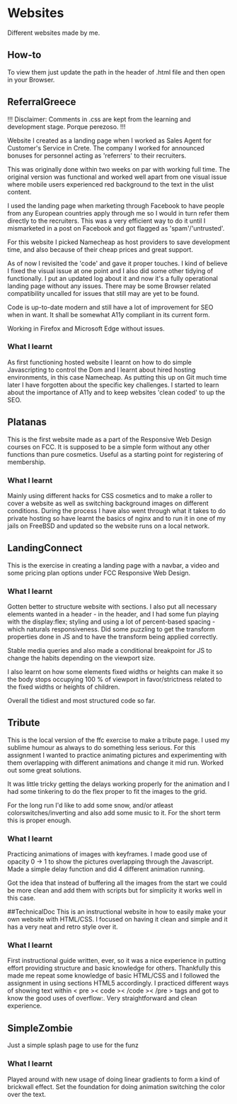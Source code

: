 # Websites
Different websites made by me.

## How-to
To view them just update the path in the header of .html file and then open in your Browser.

## ReferralGreece
!!! Disclaimer: Comments in .css are kept from the learning and development stage. Porque perezoso. !!!

Website I created as a landing page when I worked as Sales Agent for Customer's Service in Crete.
The company I worked for announced bonuses for personnel acting as 'referrers' to their recruiters.

This was originally done within two weeks on par with working full time. The original version was functional and worked well
apart from one visual issue where mobile users experienced red background to the text in the ulist content.

I used the landing page when marketing through Facebook to have people from any European countries apply through me so I would in turn
refer them directly to the recruiters. This was a very efficient way to do it until I mismarketed in a post on Facebook and got 
flagged as 'spam'/'untrusted'.

For this website I picked Namecheap as host providers to save development time, and also because of their cheap prices and great support.

As of now I revisited the 'code' and gave it proper touches. I kind of believe I fixed the visual issue at one point
and I also did some other tidying of functionally. I put an updated log about it and now it's a fully operational landing page
without any issues. There may be some Browser related compatibility uncalled for issues that still may are yet to be found.

Code is up-to-date modern and still have a lot of improvement for SEO when in want.
It shall be somewhat A11y compliant in its current form.

Working in Firefox and Microsoft Edge without issues.

### What I learnt
As first functioning hosted website I learnt on how to do simple Javascripting to control the Dom and I learnt about hired hosting
environments, in this case Namecheap. As putting this up on Git much time later I have forgotten about the specific key challenges.
I started to learn about the importance of A11y and to keep websites 'clean coded' to up the SEO.


## Platanas
This is the first website made as a part of the Responsive Web Design courses on FCC. It is supposed to be a simple form without any other functions than pure cosmetics.
Useful as a starting point for registering of membership.

### What I learnt
Mainly using different hacks for CSS cosmetics and to make a roller to cover a website as well as switching background images on different conditions.
During the process I have also went through what it takes to do private hosting so have learnt the basics of nginx and to run it in one of my jails on FreeBSD
and updated so the website runs on a local network.

## LandingConnect
This is the exercise in creating a landing page with a navbar, a video and some pricing plan options under FCC Responsive Web Design.

### What I learnt
Gotten better to structure website with sections. I also put all necessary elements wanted in a header - in the header, and I had some fun playing with the display:flex; styling and using a lot of percent-based spacing - which naturals responsiveness. Did some puzzling to get the transform properties done in JS and to have the transform being applied correctly.

Stable media queries and also made a conditional breakpoint for JS to change the habits depending on the viewport size.

I also learnt on how some elements fixed widths or heights can make it so the body stops occupying 100 % of viewport in favor/strictness related to the fixed widths or heights of children.

Overall the tidiest and most structured code so far.

## Tribute
This is the local version of the ffc exercise to make a tribute page. I used my sublime humour as always to do something less serious.
For this assignment I wanted to practice animating pictures and experimenting with them overlapping with different animations and change it mid run.
Worked out some great solutions.

It was little tricky getting the delays working properly for the animation and I had some tinkering to do the flex proper to fit the images to the grid.

For the long run I'd like to add some snow, and/or atleast colorswitches/inverting and also add some music to it. For the short term this is proper enough.

### What I learnt
Practicing animations of images with keyframes. I made good use of opacity 0 -> 1 to show the pictures overlapping
through the Javascript. Made a simple delay function and did 4 different animation running.

Got the idea that instead of buffering all the images from the start we could be more clean and add them with scripts
but for simplicity it works well in this case.

##TechnicalDoc
This is an instructional website in how to easily make your own website with HTML/CSS. I focused on having it clean and simple and it has a very neat and retro style over it.

### What I learnt
First instructional guide written, ever, so it was a nice experience in putting effort providing structure and basic knowledge for others.
Thankfully this made me repeat some knowledge of basic HTML/CSS and I followed the assignment in using sections HTML5 accordingly.
I practiced different ways of showing text within < pre >< code >< /code >< /pre > tags and got to know the good uses of overflow:.
Very straightforward and clean experience.

## SimpleZombie
Just a simple splash page to use for the funz

### What I learnt
Played around with new usage of doing linear gradients to form a kind of brickwall effect.
Set the foundation for doing animation switching the color over the text.
